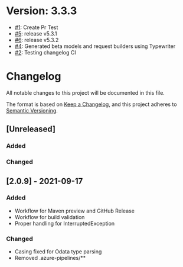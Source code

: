 # Version: 3.3.3

* [#1](https://github.com/ramsessanchez/testWorkflow/pull/1): Create Pr Test
* [#5](https://github.com/ramsessanchez/testWorkflow/pull/5): release v5.3.1
* [#6](https://github.com/ramsessanchez/testWorkflow/pull/6): release v5.3.2
* [#4](https://github.com/ramsessanchez/testWorkflow/pull/4): Generated beta models and request builders using Typewriter
* [#2](https://github.com/ramsessanchez/testWorkflow/pull/2): Testing changelog CI


# Changelog

All notable changes to this project will be documented in this file.

The format is based on [Keep a Changelog](https://keepachangelog.com/en/1.0.0/),
and this project adheres to [Semantic Versioning](https://semver.org/spec/v2.0.0.html).

## [Unreleased]

### Added

### Changed

## [2.0.9] - 2021-09-17

### Added

- Workflow for Maven preview and GitHub Release
- Workflow for build validation
- Proper handling for InterruptedException

### Changed

- Casing fixed for Odata type parsing
- Removed .azure-pipelines/**

